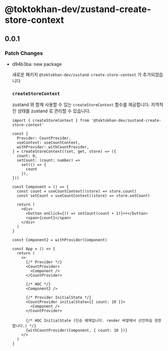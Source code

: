 # @toktokhan-dev/zustand-create-store-context

## 0.0.1

### Patch Changes

- d94b3ba: new package

  새로운 패키지 `@toktokhan-dev/zustand-create-store-context` 가 추가되었습니다

  ### `createStoreContext`

  zustand 와 함께 사용할 수 있는 `createStoreContext` 함수를 제공합니다. 지역적인 상태를 zustand 로 관리할 수 있습니다.

  ```tsx
  import { createStoreContext } from '@toktokhan-dev/zustand-create-store-context'

  const {
    Provider: CountProvider,
    useContext: useCountContext,
    withProvider: withCountProvider,
  } = createStoreContext((set, get, store) => ({
    count: 0,
    setCount: (count: number) =>
      set(() => {
        count
      }),
  }))

  const Component = () => {
    const count = useCountContext((store) => store.count)
    const setCount = useCountContext((store) => store.setCount)

    return (
      <div>
        <button onClick={() => setCount(count + 1)}>+</button>
        <span>{count}</span>
      </div>
    )
  }

  const Component2 = withProvider(Component)

  const App = () => {
    return (
      <>
        {/* Provider */}
        <CountProvider>
          <Component />
        </CountProvider>

        {/* HOC */}
        <Component2 />

        {/* Provider InitialState */}
        <CountProvider initialState={{ count: 10 }}>
          <Component />
        </CountProvider>

        {/* HOC InitialState (단순 예제입니다. render 바깥에서 선언하길 권장합니다.) */}
        {withCountProvider(Component, { count: 10 })}
      </>
    )
  }
  ```
